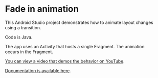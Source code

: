 # Fade in animation

This Android Studio project demonstrates how to animate layout changes using a transition.

Code is Java.

The app uses an Activity that hosts a single Fragment. The animation occurs in the Fragment.

[You can view a video that demos the behavior on YouTube](https://youtu.be/C3sljO0zgec).

[Documentation is available here](https://developer.android.com/training/transitions).
